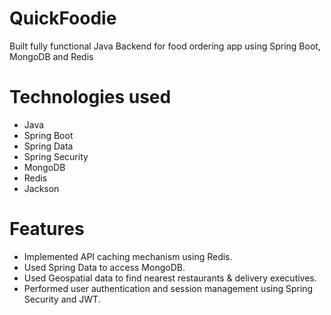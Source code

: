 # QuickFoodie
Built fully functional Java Backend for food ordering app using Spring Boot, MongoDB and Redis 

# Technologies used
* Java
* Spring Boot
* Spring Data
* Spring Security
* MongoDB
* Redis
* Jackson

# Features
 - Implemented API caching mechanism using Redis.
 - Used Spring Data to access MongoDB.  
 - Used Geospatial data to find nearest restaurants & delivery executives.
 - Performed user authentication and session management using Spring Security and JWT. 






